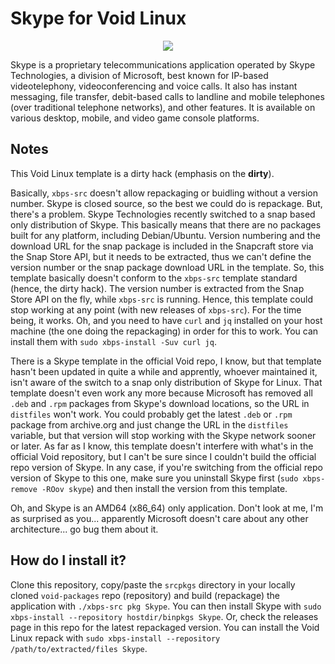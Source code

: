 # Skype for Void Linux

<p align="center"><img src="https://codeberg.org/th0razin3/vur/raw/branch/main/srcpkgs/Skype/Skype.png"></p>

Skype is a proprietary telecommunications application operated by Skype Technologies, a division of Microsoft, best known for IP-based videotelephony, videoconferencing and voice calls. It also has instant messaging, file transfer, debit-based calls to landline and mobile telephones (over traditional telephone networks), and other features. It is available on various desktop, mobile, and video game console platforms.

## Notes

This Void Linux template is a dirty hack (emphasis on the **dirty**).

Basically, `xbps-src` doesn't allow repackaging or buidling without a version number. Skype is closed source, so the best we could do is repackage. But, there's a problem. Skype Technologies recently switched to a snap based only distribution of Skype. This basically means that there are no packages built for any platform, including Debian/Ubuntu. Version numbering and the download URL for the snap package is included in the Snapcraft store via the Snap Store API, but it needs to be extracted, thus we can't define the version number or the snap package download URL in the template. So, this template basically doesn't conform to the `xbps-src` template standard (hence, the dirty hack). The version number is extracted from the Snap Store API on the fly, while `xbps-src` is running. Hence, this template could stop working at any point (with new releases of `xbps-src`). For the time being, it works. Oh, and you need to have `curl` and `jq` installed on your host machine (the one doing the repackaging) in order for this to work. You can install them with `sudo xbps-install -Suv curl jq`.

There is a Skype template in the official Void repo, I know, but that template hasn't been updated in quite a while and apprently, whoever maintained it, isn't aware of the switch to a snap only distribution of Skype for Linux. That template doesn't even work any more because Microsoft has removed all `.deb` and `.rpm` packages from Skype's download locations, so the URL in `distfiles` won't work. You could probably get the latest `.deb` or `.rpm` package from archive.org and just change the URL in the `distfiles` variable, but that version will stop working with the Skype network sooner or later. As far as I know, this template doesn't interfere with what's in the official Void repository, but I can't be sure since I couldn't build the official repo version of Skype. In any case, if you're switching from the official repo version of Skype to this one, make sure you uninstall Skype first (`sudo xbps-remove -ROov skype`) and then install the version from this template.

Oh, and Skype is an AMD64 (x86_64) only application. Don't look at me, I'm as surprised as you... apparently Microsoft doesn't care about any other architecture... go bug them about it.

## How do I install it?

Clone this repository, copy/paste the `srcpkgs` directory in your locally cloned `void-packages` repo (repository) and build (repackage) the application with `./xbps-src pkg Skype`. You can then install Skype with `sudo xbps-install --repository hostdir/binpkgs Skype`. Or, check the releases page in this repo for the latest repackaged version. You can install the Void Linux repack with `sudo xbps-install --repository /path/to/extracted/files Skype`.